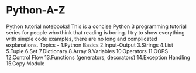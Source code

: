   # Python-A-Z
  Python tutorial notebooks!
  This is a concise Python 3 programming tutorial series for people who think that reading is boring. I try to show everything with simple code examples, there are no long and   complicated explanations. 
  Topics -
  1.Python Basics
  2.Input-Output
  3.Strings
  4.List
  5.Tuple
  6.Set
  7.Dictionary
  8.Array
  9.Variables
  10.Operators
  11.OOPS
  12.Control Flow
  13.Functions (generators, decorators)
  14.Exception Handling
  15.Copy Module
